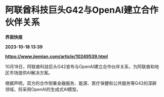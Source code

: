 # 阿联酋科技巨头G42与OpenAI建立合作伙伴关系
**界面快报**

**2023-10-18 13:39**

**https://www.jiemian.com/article/10249539.html**

10月18日，阿联酋科技巨头G42宣布与OpenAI建立合作伙伴关系，为阿联酋和地区市场提供AI解决方案。

根据声明，双方的合作侧重金融服务、能源、医疗保健和公共服务等G42的深耕领域，将采用OpenAI的生成式AI模型。